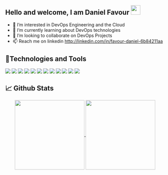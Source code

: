 ## Hello and welcome, I am Daniel Favour <img src="https://raw.githubusercontent.com/MartinHeinz/MartinHeinz/master/wave.gif" width="30px">


- 👀 I’m interested in DevOps Engineering and the Cloud
- 🌱 I’m currently learning about DevOps technologies
- 💞️ I’m looking to collaborate on DevOps Projects
- 📫 Reach me on linkedin http://linkedin.com/in/favour-daniel-6b84211aa

<!---
FavourDaniel/FavourDaniel is a ✨ special ✨ repository because its `README.md` (this file) appears on your GitHub profile.
You can click the Preview link to take a look at your changes.
--->


## 🔧Technologies and Tools
![](https://img.shields.io/badge/Cloud-AWS-informational?style=flat&logo=amazon-aws&logoColor=white&color=2bbc8a)
![](https://img.shields.io/badge/IaC-Terraform-informational?style=flat&logo=terraform&logoColor=white&color=2bbc8a)
![](https://img.shields.io/badge/Code-Python-informational?style=flat&logo=python&logoColor=white&color=2bbc8a)
![](https://img.shields.io/badge/VCS-Git-informational?style=flat&logo=git&logoColor=white&color=2bbc8a)
![](https://img.shields.io/badge/Hub-Github-informational?style=flat&logo=github&logoColor=white&color=2bbc8a)
![](https://img.shields.io/badge/OS-Linux-informational?style=flat&logo=linux&logoColor=white&color=2bbc8a)
![](https://img.shields.io/badge/Shell-Bash-informational?style=flat&logo=gnu-bash&logoColor=white&color=2bbc8a)
![](https://img.shields.io/badge/CI/CD-Github_Actions-informational?style=flat&logo=github-actions&logoColor=white&color=2bbc8a)
![](https://img.shields.io/badge/CI/CD-CircleCI-informational?style=flat&logo=circleci&logoColor=white&color=2bbc8a)
![](https://img.shields.io/badge/Container_Runtime-Docker-informational?style=flat&logo=docker&logoColor=white&color=2bbc8a)
![](https://img.shields.io/badge/Container_Orchestrator-Kubernetes-informational?style=flat&logo=kubernetes&logoColor=white&color=2bbc8a)
![](https://img.shields.io/badge/Monitoring-Prometheus-informational?style=flat&logo=prometheus&logoColor=white&color=2bbc8a)


## 📈 Github Stats
<p align="center">
  <a href="https://github.com/FavourDaniel/github-readme-stats">
    <img align="center" src="https://github-readme-stats.vercel.ap/api/top-langs/?username=FavourDaniel&langs_count=10&layout=compact&theme=midnight-purple&repo=github-readme-stats"  height=220  />
  </a>
  <a href="https://github.com/FavourDaniel/github-readme-stats">
    <img align="center" src="https://github-readme-stats.vercel.app/api?username=FavourDaniel&show_icons=true&theme=midnight-purple" height=220 />
  </a>
</p>
